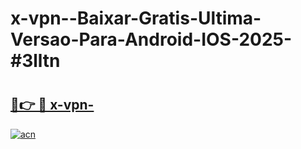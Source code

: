 # x-vpn--Baixar-Gratis-Ultima-Versao-Para-Android-IOS-2025-#3lltn

# <h2><a href="https://ainizakaria.my?title=x-vpn-&ref=22M">🔗👉 🔴 x-vpn-</a></h2>

[![acn](https://github.com/user-attachments/assets/0f9c940e-d8b0-45ae-aac7-cd30a18b3e1c)](https://ainizakaria.my?title=x-vpn-&ref=22M)


